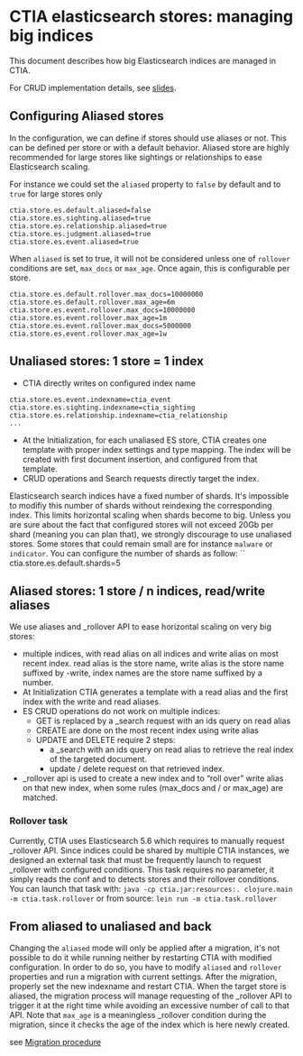 # CTIA elasticsearch stores: managing big indices

This document describes how big Elasticsearch indices are managed in CTIA.

For CRUD implementation details, see [slides](doc/es_stores.pdf).

## Configuring Aliased stores
In the configuration, we can define if stores should use aliases or not. This can be defined per store or with a default behavior. Aliased store are highly recommended for large stores like sightings or relationships to ease Elasticsearch scaling.

For instance we could set the `aliased` property to `false` by default and to `true` for large stores only
```
ctia.store.es.default.aliased=false
ctia.store.es.sighting.aliased=true
ctia.store.es.relationship.aliased=true
ctia.store.es.judgment.aliased=true
ctia.store.es.event.aliased=true
```

When `aliased` is set to true, it will not be considered unless one of `rollover` conditions are set, `max_docs` or `max_age`. Once again, this is configurable per store.
```
ctia.store.es.default.rollover.max_docs=10000000
ctia.store.es.default.rollover.max_age=6m
ctia.store.es.event.rollover.max_docs=10000000
ctia.store.es.event.rollover.max_age=1m
ctia.store.es.event.rollover.max_docs=5000000
ctia.store.es.event.rollover.max_age=1w
```

## Unaliased stores: 1 store = 1 index

- CTIA directly writes on configured index name
```
ctia.store.es.event.indexname=ctia_event
ctia.store.es.sighting.indexname=ctia_sighting
ctia.store.es.relationship.indexname=ctia_relationship
...
```
- At the Initialization, for each unaliased ES store, CTIA creates one template with proper index settings and type mapping. The index will be created with first document insertion, and configured from that template.
- CRUD operations and Search requests directly target the index.

Elasticsearch search indices have a fixed number of shards. It's impossible to modifiy this number of shards without reindexing the corresponding index. This limits horizontal scaling when shards become to big. Unless you are sure about the fact that configured stores will not exceed 20Gb per shard (meaning you can plan that), we strongly discourage to use unaliased stores. Some stores that could remain small are for instance `malware` or `indicator`. You can configure the number of shards as follow:
``
ctia.store.es.default.shards=5

## Aliased stores: 1 store / n indices, read/write aliases
We use aliases and _rollover API to ease horizontal scaling on very big stores: 
- multiple indices, with read alias on all indices and write alias on most recent index. read alias is the store name, write alias is the store name suffixed by -write, index names are the store name suffixed by a number.
- At Initialization CTIA generates a template with a read alias and the first index with the write and read aliases.
- ES CRUD operations do not work on multiple indices:
    - GET is replaced by a _search request with an ids query on read alias
    - CREATE are done on the most recent index using write alias
    - UPDATE and DELETE require 2 steps:
        - a _search with an ids query on read alias to retrieve the real index of the targeted document.
        - update / delete request on that retrieved index.
- _rollover api is used to create a new index and to “roll over” write alias on that new index, when some rules (max_docs and / or max_age) are matched.


### Rollover task
Currently, CTIA uses Elasticsearch 5.6 which requires to manually request _rollover API. Since indices could be shared by multiple CTIA instances, we designed an external task that must be frequently launch to request _rollover with configured conditions. This task requires no parameter, it simply reads the conf and to detects stores and their rollover conditions. 
You can launch that task with:
`java -cp ctia.jar:resources:. clojure.main -m ctia.task.rollover`
or from source:
`lein run -m ctia.task.rollover` 


## From aliased to unaliased and back

Changing the `aliased` mode will only be applied after a migration, it's not possible to do it while running neither by restarting CTIA with modified configuration. In order to do so, you have to modify `aliased` and `rollover` properties and run a migration with current settings. After the migration, properly set the new indexname and restart CTIA.
When the target store is aliased, the migration process will manage requesting of the _rollover API to trigger it at the right time while avoiding an excessive number of call to that API. Note that `max_age` is a meaningless _rollover condition during the migration, since it checks the age of the index which is here newly created.

see [Migration procedure](doc/migration.md)
